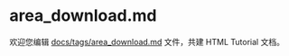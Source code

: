area_download.md
===

欢迎您编辑 <a target="__blank" href="https://github.com/jaywcjlove/html-tutorial/blob/main/docs/tags/area_download.md">docs/tags/area_download.md</a> 文件，共建 HTML Tutorial 文档。